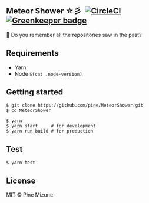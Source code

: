## Meteor Shower ☆彡 &nbsp;[![CircleCI](https://circleci.com/gh/pine/MeteorShower/tree/master.svg?style=shield)](https://circleci.com/gh/pine/MeteorShower/tree/master) [![Greenkeeper badge](https://badges.greenkeeper.io/pine/MeteorShower.svg)](https://greenkeeper.io/)

:star2: Do you remember all the repositories saw in the past?

## Requirements

- Yarn
- Node `$(cat .node-version)`

## Getting started

```
$ git clone https://github.com/pine/MeteorShower.git
$ cd MeteorShower

$ yarn
$ yarn start     # for development
$ yarn run build # for production
```

## Test

```
$ yarn test
```

## License
MIT &copy; Pine Mizune
